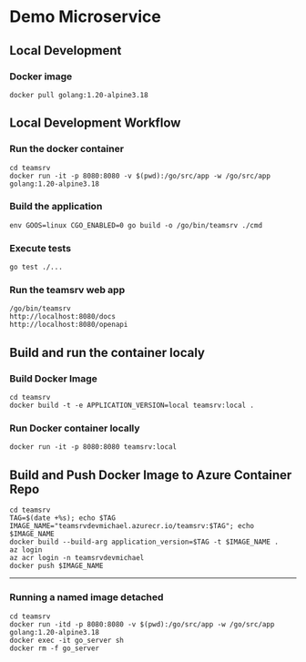 # Demo Microservice

## Local Development

### Docker image

    docker pull golang:1.20-alpine3.18

## Local Development Workflow

### Run the docker container

    cd teamsrv
    docker run -it -p 8080:8080 -v $(pwd):/go/src/app -w /go/src/app golang:1.20-alpine3.18

### Build the application

    env GOOS=linux CGO_ENABLED=0 go build -o /go/bin/teamsrv ./cmd

### Execute tests

    go test ./...

### Run the teamsrv web app

    /go/bin/teamsrv
    http://localhost:8080/docs
    http://localhost:8080/openapi

## Build and run the container localy

### Build Docker Image

    cd teamsrv
    docker build -t -e APPLICATION_VERSION=local teamsrv:local .
    
### Run Docker container locally

    docker run -it -p 8080:8080 teamsrv:local

## Build and Push Docker Image to Azure Container Repo

    cd teamsrv
    TAG=$(date +%s); echo $TAG
    IMAGE_NAME="teamsrvdevmichael.azurecr.io/teamsrv:$TAG"; echo $IMAGE_NAME
    docker build --build-arg application_version=$TAG -t $IMAGE_NAME .
    az login
    az acr login -n teamsrvdevmichael   
    docker push $IMAGE_NAME

---

### Running a named image detached

    cd teamsrv
    docker run -itd -p 8080:8080 -v $(pwd):/go/src/app -w /go/src/app golang:1.20-alpine3.18
    docker exec -it go_server sh
    docker rm -f go_server

